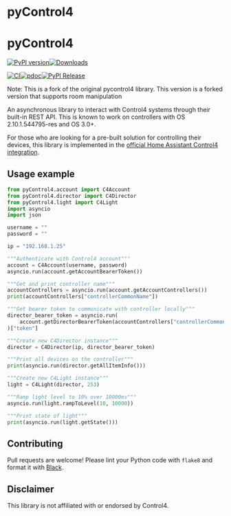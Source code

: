 # pyControl4

# pyControl4
[![PyPI version](https://badge.fury.io/py/pyC4API.svg)](https://badge.fury.io/py/pyC4API)[![Downloads](https://pepy.tech/badge/pyC4API)](https://pepy.tech/project/pyC4API)

[![CI](https://github.com/pyC4API/pyControl4/workflows/CI/badge.svg)](https://github.com/pyC4API/pyControl4/actions?query=workflow%3ACI)[![pdoc](https://github.com/pyC4API/pyControl4/workflows/pdoc/badge.svg)](https://github.com/pyC4API/pyControl4/actions?query=workflow%3Apdoc)[![PyPI Release](https://github.com/pyC4API/pyControl4/workflows/PyPI%20Release/badge.svg)](https://github.com/pyC4API/pyControl4/actions?query=workflow%3A%22PyPI+Release%22)

Note: This is a fork of the original pycontrol4 library. This version is a forked version that supports room manipulation

An asynchronous library to interact with Control4 systems through their built-in REST API. This is known to work on controllers with OS 2.10.1.544795-res and OS 3.0+. 


For those who are looking for a pre-built solution for controlling their devices, this library is implemented in the [official Home Assistant Control4 integration](https://www.home-assistant.io/integrations/control4/).

## Usage example
```python
from pyControl4.account import C4Account
from pyControl4.director import C4Director
from pyControl4.light import C4Light
import asyncio
import json

username = ""
password = ""

ip = "192.168.1.25"

"""Authenticate with Control4 account"""
account = C4Account(username, password)
asyncio.run(account.getAccountBearerToken())

"""Get and print controller name"""
accountControllers = asyncio.run(account.getAccountControllers())
print(accountControllers["controllerCommonName"])

"""Get bearer token to communicate with controller locally"""
director_bearer_token = asyncio.run(
    account.getDirectorBearerToken(accountControllers["controllerCommonName"])
)["token"]

"""Create new C4Director instance"""
director = C4Director(ip, director_bearer_token)

"""Print all devices on the controller"""
print(asyncio.run(director.getAllItemInfo()))

"""Create new C4Light instance"""
light = C4Light(director, 253)

"""Ramp light level to 10% over 10000ms"""
asyncio.run(light.rampToLevel(10, 10000))

"""Print state of light"""
print(asyncio.run(light.getState()))
```

## Contributing
Pull requests are welcome! Please lint your Python code with `flake8` and format it with [Black](https://pypi.org/project/black/).

## Disclaimer
This library is not affiliated with or endorsed by Control4. 
